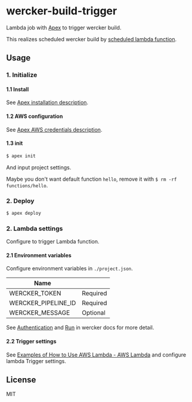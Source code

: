 wercker-build-trigger
===

Lambda job with [Apex](http://apex.run/) to trigger wercker build.

This realizes scheduled wercker build by [scheduled lambda function](http://docs.aws.amazon.com/lambda/latest/dg/tutorial-scheduled-events-schedule-expressions.html).

## Usage
### 1. Initialize
#### 1.1 Install
See [Apex installation description](http://apex.run/#installation).

#### 1.2 AWS configuration
See [Apex AWS credentials description](http://apex.run/#aws-credentials).


#### 1.3 init

```sh
$ apex init
```

And input project settings.

Maybe you don't want default function `hello`, remove it with `$ rm -rf functions/hello`.

### 2. Deploy
```sh
$ apex deploy
```


### 2. Lambda settings
Configure to trigger Lambda function.

#### 2.1 Environment variables
Configure environment variables in `./project.json`.

|Name||
|---|---|
|WERCKER_TOKEN|Required|
|WERCKER_PIPELINE_ID|Required|
|WERCKER_MESSAGE|Optional|

See [Authentication](http://devcenter.wercker.com/docs/api/getting-started/authentication#using-a-token) and [Run](http://devcenter.wercker.com/docs/api/endpoints/runs#trigger-a-run) in wercker docs for more detail.

#### 2.2 Trigger settings
See [Examples of How to Use AWS Lambda - AWS Lambda](http://docs.aws.amazon.com/lambda/latest/dg/use-cases.html) and configure lambda Trigger settings.


## License
MIT
